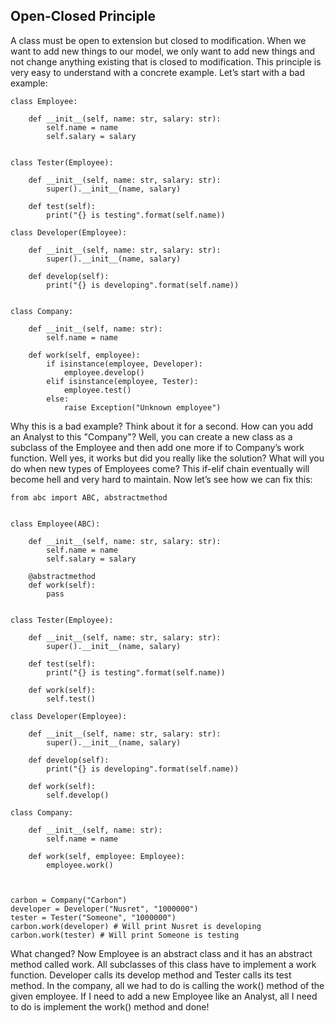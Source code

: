 ## Open-Closed Principle

A class must be open to extension but closed to modification. When we want to add new things to our model, we only want to add new things and not change anything existing that is closed to modification. This principle is very easy to understand with a concrete example. Let’s start with a bad example:

```
class Employee:
    
    def __init__(self, name: str, salary: str):
        self.name = name
        self.salary = salary
    
    
class Tester(Employee):
    
    def __init__(self, name: str, salary: str):
        super().__init__(name, salary)
    
    def test(self):
        print("{} is testing".format(self.name))

class Developer(Employee):
    
    def __init__(self, name: str, salary: str):
        super().__init__(name, salary)
    
    def develop(self):
        print("{} is developing".format(self.name))


class Company:
    
    def __init__(self, name: str):
        self.name = name
    
    def work(self, employee):
        if isinstance(employee, Developer):
            employee.develop()
        elif isinstance(employee, Tester):
            employee.test()
        else:
            raise Exception("Unknown employee")  
```


Why this is a bad example? Think about it for a second. How can you add an Analyst to this "Company"? Well, you can create a new class as a subclass of the Employee and then add one more if to Company’s work function. Well yes, it works but did you really like the solution? What will you do when new types of Employees come? This if-elif chain eventually will become hell and very hard to maintain. Now let’s see how we can fix this:


```
from abc import ABC, abstractmethod


class Employee(ABC):

    def __init__(self, name: str, salary: str):
        self.name = name
        self.salary = salary

    @abstractmethod
    def work(self):
        pass


class Tester(Employee):

    def __init__(self, name: str, salary: str):
        super().__init__(name, salary)

    def test(self):
        print("{} is testing".format(self.name))

    def work(self):
        self.test()

class Developer(Employee):

    def __init__(self, name: str, salary: str):
        super().__init__(name, salary)

    def develop(self):
        print("{} is developing".format(self.name))

    def work(self):
        self.develop()

class Company:

    def __init__(self, name: str):
        self.name = name

    def work(self, employee: Employee):
        employee.work()



carbon = Company("Carbon")
developer = Developer("Nusret", "1000000")
tester = Tester("Someone", "1000000")
carbon.work(developer) # Will print Nusret is developing
carbon.work(tester) # Will print Someone is testing
```

What changed? Now Employee is an abstract class and it has an abstract method called work. All subclasses of this class have to implement a work function. Developer calls its develop method and Tester calls its test method. In the company, all we had to do is calling the work() method of the given employee. If I need to add a new Employee like an Analyst, all I need to do is implement the work() method and done!


